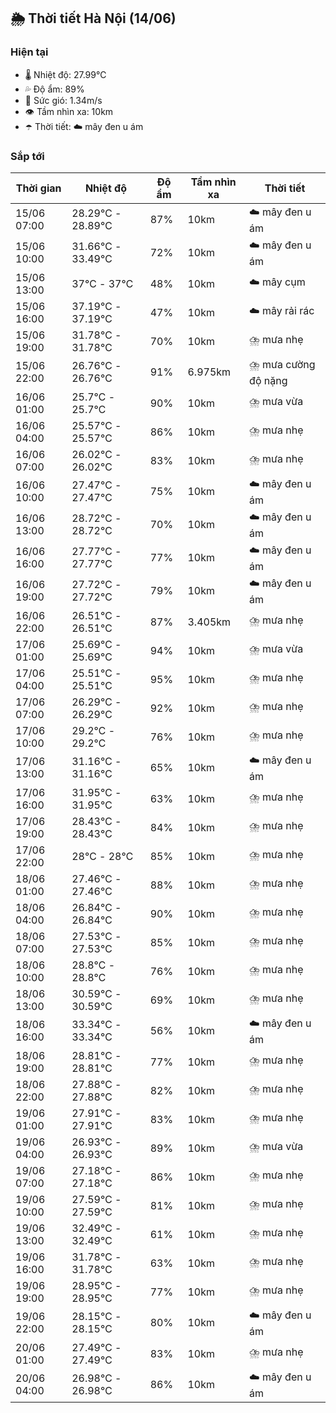 ## 🌦️ Thời tiết Hà Nội (14/06)

### Hiện tại

- 🌡️ Nhiệt độ: 27.99℃
- 💦 Độ ẩm: 89%
- 💨 Sức gió: 1.34m/s
- 👁️ Tầm nhìn xa: 10km
- ☂️ Thời tiết: ☁️ mây đen u ám

### Sắp tới

| Thời gian | Nhiệt độ | Độ ẩm | Tầm nhìn xa | Thời tiết |
| --- | --- | --- | --- | --- |
| 15/06 07:00 | 28.29℃ - 28.89℃ | 87% | 10km | ☁️ mây đen u ám |
| 15/06 10:00 | 31.66℃ - 33.49℃ | 72% | 10km | ☁️ mây đen u ám |
| 15/06 13:00 | 37℃ - 37℃ | 48% | 10km | ☁️ mây cụm |
| 15/06 16:00 | 37.19℃ - 37.19℃ | 47% | 10km | ☁️ mây rải rác |
| 15/06 19:00 | 31.78℃ - 31.78℃ | 70% | 10km | ⛈️ mưa nhẹ |
| 15/06 22:00 | 26.76℃ - 26.76℃ | 91% | 6.975km | ⛈️ mưa cường độ nặng |
| 16/06 01:00 | 25.7℃ - 25.7℃ | 90% | 10km | ⛈️ mưa vừa |
| 16/06 04:00 | 25.57℃ - 25.57℃ | 86% | 10km | ⛈️ mưa nhẹ |
| 16/06 07:00 | 26.02℃ - 26.02℃ | 83% | 10km | ⛈️ mưa nhẹ |
| 16/06 10:00 | 27.47℃ - 27.47℃ | 75% | 10km | ☁️ mây đen u ám |
| 16/06 13:00 | 28.72℃ - 28.72℃ | 70% | 10km | ☁️ mây đen u ám |
| 16/06 16:00 | 27.77℃ - 27.77℃ | 77% | 10km | ☁️ mây đen u ám |
| 16/06 19:00 | 27.72℃ - 27.72℃ | 79% | 10km | ☁️ mây đen u ám |
| 16/06 22:00 | 26.51℃ - 26.51℃ | 87% | 3.405km | ⛈️ mưa nhẹ |
| 17/06 01:00 | 25.69℃ - 25.69℃ | 94% | 10km | ⛈️ mưa vừa |
| 17/06 04:00 | 25.51℃ - 25.51℃ | 95% | 10km | ⛈️ mưa nhẹ |
| 17/06 07:00 | 26.29℃ - 26.29℃ | 92% | 10km | ⛈️ mưa nhẹ |
| 17/06 10:00 | 29.2℃ - 29.2℃ | 76% | 10km | ⛈️ mưa nhẹ |
| 17/06 13:00 | 31.16℃ - 31.16℃ | 65% | 10km | ☁️ mây đen u ám |
| 17/06 16:00 | 31.95℃ - 31.95℃ | 63% | 10km | ⛈️ mưa nhẹ |
| 17/06 19:00 | 28.43℃ - 28.43℃ | 84% | 10km | ⛈️ mưa nhẹ |
| 17/06 22:00 | 28℃ - 28℃ | 85% | 10km | ⛈️ mưa nhẹ |
| 18/06 01:00 | 27.46℃ - 27.46℃ | 88% | 10km | ⛈️ mưa nhẹ |
| 18/06 04:00 | 26.84℃ - 26.84℃ | 90% | 10km | ⛈️ mưa nhẹ |
| 18/06 07:00 | 27.53℃ - 27.53℃ | 85% | 10km | ⛈️ mưa nhẹ |
| 18/06 10:00 | 28.8℃ - 28.8℃ | 76% | 10km | ⛈️ mưa nhẹ |
| 18/06 13:00 | 30.59℃ - 30.59℃ | 69% | 10km | ⛈️ mưa nhẹ |
| 18/06 16:00 | 33.34℃ - 33.34℃ | 56% | 10km | ☁️ mây đen u ám |
| 18/06 19:00 | 28.81℃ - 28.81℃ | 77% | 10km | ⛈️ mưa nhẹ |
| 18/06 22:00 | 27.88℃ - 27.88℃ | 82% | 10km | ⛈️ mưa nhẹ |
| 19/06 01:00 | 27.91℃ - 27.91℃ | 83% | 10km | ⛈️ mưa nhẹ |
| 19/06 04:00 | 26.93℃ - 26.93℃ | 89% | 10km | ⛈️ mưa vừa |
| 19/06 07:00 | 27.18℃ - 27.18℃ | 86% | 10km | ⛈️ mưa nhẹ |
| 19/06 10:00 | 27.59℃ - 27.59℃ | 81% | 10km | ⛈️ mưa nhẹ |
| 19/06 13:00 | 32.49℃ - 32.49℃ | 61% | 10km | ⛈️ mưa nhẹ |
| 19/06 16:00 | 31.78℃ - 31.78℃ | 63% | 10km | ⛈️ mưa nhẹ |
| 19/06 19:00 | 28.95℃ - 28.95℃ | 77% | 10km | ⛈️ mưa nhẹ |
| 19/06 22:00 | 28.15℃ - 28.15℃ | 80% | 10km | ☁️ mây đen u ám |
| 20/06 01:00 | 27.49℃ - 27.49℃ | 83% | 10km | ⛈️ mưa nhẹ |
| 20/06 04:00 | 26.98℃ - 26.98℃ | 86% | 10km | ☁️ mây đen u ám |
